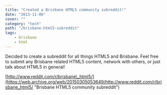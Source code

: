 ```yaml
---
title: "Created a Brisbane HTML5 community subreddit!"
date: "2013-11-06"
cover: ""
category: "tech"
path: "/brisbane-html5-subreddit"
tags:
    - brisbane
    - html
---
```


Decided to create a subreddit for all things HTML5 and Brisbane. Feel free to submit any Brisbane related HTML5 content, network with others, or just talk about HTML5 in general!

[http://www.reddit.com/r/brisbane\_html5/](https://web.archive.org/web/20150305053649/http://www.reddit.com/r/brisbane_html5/ "Brisbane HTML5 community subreddit")
